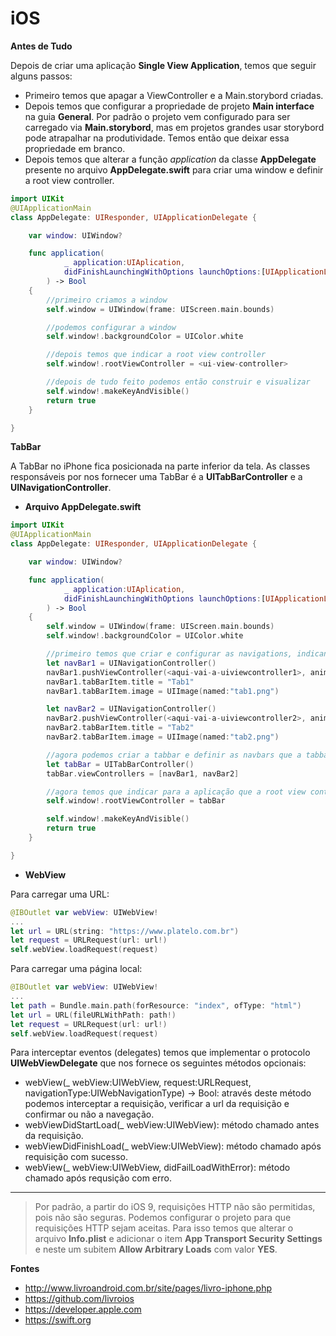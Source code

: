 # iOS  

**Antes de Tudo** 

Depois de criar uma aplicação **Single View Application**, temos que seguir alguns passos:

- Primeiro temos que apagar a ViewController e a Main.storybord criadas.
- Depois temos que configurar a propriedade de projeto **Main interface** na guia **General**. Por padrão o projeto vem configurado para ser carregado via **Main.storybord**, mas em projetos grandes usar storybord pode atrapalhar na produtividade. Temos então que deixar essa propriedade em branco.
- Depois temos que alterar a função *application* da classe **AppDelegate** presente no arquivo **AppDelegate.swift** para criar uma window e definir a root view controller.

```swift  
import UIKit
@UIApplicationMain
class AppDelegate: UIResponder, UIApplicationDelegate {

    var window: UIWindow?

    func application(
            _ application:UIAplication,
            didFinishLaunchingWithOptions launchOptions:[UIApplicationLaunchOptionsKey:Any]?
        ) -> Bool  
    {
        //primeiro criamos a window
        self.window = UIWindow(frame: UIScreen.main.bounds)

        //podemos configurar a window
        self.window!.backgroundColor = UIColor.white

        //depois temos que indicar a root view controller
        self.window!.rootViewController = <ui-view-controller>

        //depois de tudo feito podemos então construir e visualizar
        self.window!.makeKeyAndVisible()
        return true
    }

}
```  

**TabBar**  

A TabBar no iPhone fica posicionada na parte inferior da tela. As classes responsáveis por nos fornecer uma TabBar é a **UITabBarController** e a **UINavigationController**.  

- **Arquivo AppDelegate.swift**

```swift  
import UIKit
@UIApplicationMain
class AppDelegate: UIResponder, UIApplicationDelegate {

    var window: UIWindow?

    func application(
            _ application:UIAplication,
            didFinishLaunchingWithOptions launchOptions:[UIApplicationLaunchOptionsKey:Any]?
        ) -> Bool  
    {
        self.window = UIWindow(frame: UIScreen.main.bounds)
        self.window!.backgroundColor = UIColor.white

        //primeiro temos que criar e configurar as navigations, indicando para cada navbar a sua respectiva viewcontroller
        let navBar1 = UINavigationController()
        navBar1.pushViewController(<aqui-vai-a-uiviewcontroller1>, animated:false)
        navBar1.tabBarItem.title = "Tab1"
        navBar1.tabBarItem.image = UIImage(named:"tab1.png")

        let navBar2 = UINavigationController()
        navBar2.pushViewController(<aqui-vai-a-uiviewcontroller2>, animated:false)
        navBar2.tabBarItem.title = "Tab2"
        navBar2.tabBarItem.image = UIImage(named:"tab2.png")

        //agora podemos criar a tabbar e definir as navbars que a tabbar deve renderizar através de um array
        let tabBar = UITabBarController()
        tabBar.viewControllers = [navBar1, navBar2]

        //agora temos que indicar para a aplicação que a root view controller será a tab bar controller
        self.window!.rootViewController = tabBar

        self.window!.makeKeyAndVisible()
        return true
    }

}
````  

- **WebView**  

Para carregar uma URL:
```swift  
@IBOutlet var webView: UIWebView!
...
let url = URL(string: "https://www.platelo.com.br")
let request = URLRequest(url: url!)
self.webView.loadRequest(request)
```  

Para carregar uma página local:
```swift  
@IBOutlet var webView: UIWebView!
...
let path = Bundle.main.path(forResource: "index", ofType: "html")
let url = URL(fileURLWithPath: path!)
let request = URLRequest(url: url!)
self.webView.loadRequest(request)
```

Para interceptar eventos (delegates) temos que implementar o protocolo **UIWebViewDelegate** que nos fornece os seguintes métodos opcionais: 
- webView(_ webView:UIWebView, request:URLRequest, navigationType:UIWebNavigationType) -> Bool: através deste método podemos interceptar a requisição, verificar a url da requisição e confirmar ou não a navegação.
- webViewDidStartLoad(_ webView:UIWebView): método chamado antes da requisição.
- webViewDidFinishLoad(_ webView:UIWebView): método chamado após requisição com sucesso.
- webView(_ webView:UIWebView, didFailLoadWithError): método chamado após requsição com erro.
---  

> Por padrão, a partir do iOS 9, requisições HTTP não são permitidas, pois não são seguras. Podemos configurar o projeto para que requisições HTTP sejam aceitas. Para isso temos que alterar o arquivo **Info.plist** e adicionar o item **App Transport Security Settings** e neste um subitem **Allow Arbitrary Loads** com valor **YES**.

**Fontes**  

- http://www.livroandroid.com.br/site/pages/livro-iphone.php 
- https://github.com/livroios  
- https://developer.apple.com  
- https://swift.org  